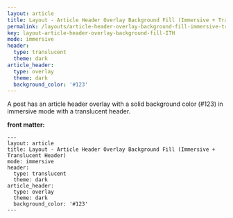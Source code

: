 ```yaml
---
layout: article
title: Layout - Article Header Overlay Background Fill (Immersive + Translucent Header)
permalink: /layouts/article-header-overlay-background-fill-immersive-translucent-header.html
key: layout-article-header-overlay-background-fill-ITH
mode: immersive
header:
  type: translucent
  theme: dark
article_header:
  type: overlay
  theme: dark
  background_color: '#123'
---
```


A post has an article header overlay with a solid background color (#123) in immersive mode with a translucent header.

<!--more-->

<style>
  .page__header .logo path {
    fill: rgba(255, 255, 255, .95);
  }
</style>

**front matter:**

    ---
    layout: article
    title: Layout - Article Header Overlay Background Fill (Immersive + Translucent Header)
    mode: immersive
    header:
      type: translucent
      theme: dark
    article_header:
      type: overlay
      theme: dark
      background_color: '#123'
    ---